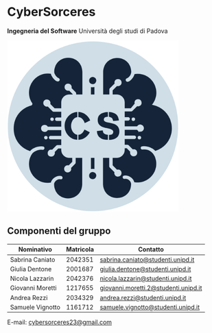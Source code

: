 # CyberSorceres
**Ingegneria del Software**
Università degli studi di Padova

<img src="./documenti/logo%20rotondo.png" width="400" />

## Componenti del gruppo
| Nominativo        | Matricola    | Contatto |
|------------       |-----------    |----------|
Sabrina Caniato     | 2042351      | sabrina.caniato@studenti.unipd.it
Giulia Dentone      | 2001687      | giulia.dentone@studenti.unipd.it
Nicola Lazzarin     | 2042376      | nicola.lazzarin@studenti.unipd.it
Giovanni Moretti    | 1217655      | giovanni.moretti.2@studenti.unipd.it
Andrea Rezzi        | 2034329      | andrea.rezzi@studenti.unipd.it
Samuele Vignotto    | 1161712      | samuele.vignotto@studenti.unipd.it

E-mail: cybersorceres23@gmail.com
